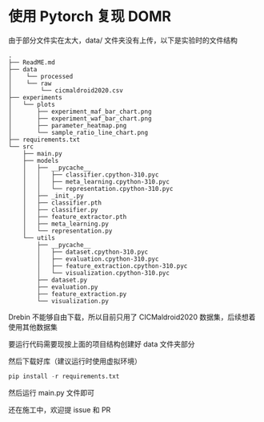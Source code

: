# 使用 Pytorch 复现 DOMR

由于部分文件实在太大，data/ 文件夹没有上传，以下是实验时的文件结构

```
.
├── ReadME.md
├── data
│    └── processed
│    └── raw
│        └── cicmaldroid2020.csv
├── experiments
│   └── plots
│       ├── experiment_maf_bar_chart.png
│       ├── experiment_waf_bar_chart.png
│       ├── parameter_heatmap.png
│       └── sample_ratio_line_chart.png
├── requirements.txt
└── src
    ├── main.py
    ├── models
    │   ├── __pycache__
    │   │   ├── classifier.cpython-310.pyc
    │   │   ├── meta_learning.cpython-310.pyc
    │   │   └── representation.cpython-310.pyc
    │   ├── _init_.py
    │   ├── classifier.pth
    │   ├── classifier.py
    │   ├── feature_extractor.pth
    │   ├── meta_learning.py
    │   └── representation.py
    └── utils
        ├── __pycache__
        │   ├── dataset.cpython-310.pyc
        │   ├── evaluation.cpython-310.pyc
        │   ├── feature_extraction.cpython-310.pyc
        │   └── visualization.cpython-310.pyc
        ├── dataset.py
        ├── evaluation.py
        ├── feature_extraction.py
        └── visualization.py
```

Drebin 不能够自由下载，所以目前只用了 CICMaldroid2020 数据集，后续想着使用其他数据集

要运行代码需要现按上面的项目结构创建好 data 文件夹部分

然后下载好库（建议运行时使用虚拟环境）

```python
pip install -r requirements.txt
```

然后运行 main.py 文件即可

还在施工中，欢迎提 issue 和 PR

